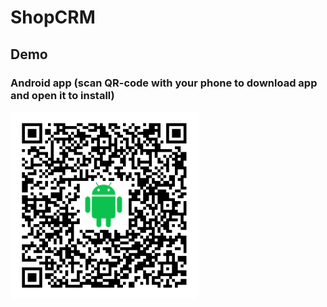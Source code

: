 # ShopCRM

## Demo

### Android app (scan QR-code with your phone to download app and open it to install)

<img src="./README/android_qr_code.png" />
